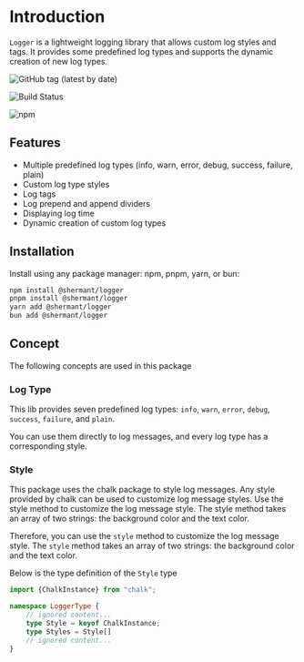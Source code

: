 # Introduction

`Logger` is a lightweight logging library that allows custom log styles and tags. It provides some predefined log types
and supports the dynamic creation of new log types.

![GitHub tag (latest by date)](https://img.shields.io/github/v/tag/ShermanTsang/Logger-TypeScript?label=version)

![Build Status](https://github.com/ShermanTsang/Logger-TypeScript/actions/workflows/npm-publish.yml/badge.svg)

![npm](https://img.shields.io/npm/dt/@shermant/logger)

## Features

- Multiple predefined log types (info, warn, error, debug, success, failure, plain)
- Custom log type styles
- Log tags
- Log prepend and append dividers
- Displaying log time
- Dynamic creation of custom log types

## Installation

Install using any package manager: npm, pnpm, yarn, or bun:

```bash
npm install @shermant/logger
pnpm install @shermant/logger
yarn add @shermant/logger
bun add @shermant/logger
```

## Concept

The following concepts are used in this package

### Log Type

This lib provides seven predefined log types: `info`, `warn`, `error`, `debug`, `success`, `failure`, and `plain`.

You can use them directly to log messages, and every log type has a corresponding style.

### Style

This package uses the chalk package to style log messages. Any style provided by chalk can be used to customize log
message styles. Use the style method to customize the log message style. The style method takes an array of two strings:
the background color and the text color.

Therefore, you can use the `style` method to customize the log message style. The `style` method takes an array of two
strings: the background color and the text color.

Below is the type definition of the `Style` type

```typescript
import {ChalkInstance} from "chalk";

namespace LoggerType {
    // ignored content...
    type Style = keyof ChalkInstance;
    type Styles = Style[]
    // ignored content...
}
```
